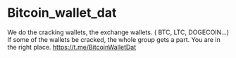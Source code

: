 # Bitcoin_wallet_dat
We do the cracking wallets, the exchange wallets. ( BTC, LTC, DOGECOIN...) If some of the wallets be cracked, the whole group gets a part. You are in the right place. https://t.me/BitcoinWalletDat
